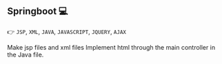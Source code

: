 ## Springboot 💻
:point_right: `JSP`, `XML`, `JAVA`, `JAVASCRIPT`, `JQUERY`, `AJAX`

Make jsp files and xml files Implement html through the main controller in the Java file.